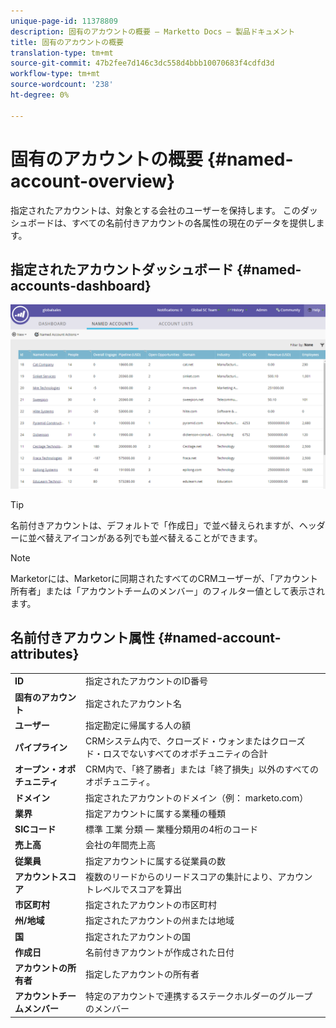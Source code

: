 ```yaml
---
unique-page-id: 11378809
description: 固有のアカウントの概要 — Marketto Docs — 製品ドキュメント
title: 固有のアカウントの概要
translation-type: tm+mt
source-git-commit: 47b2fee7d146c3dc558d4bbb10070683f4cdfd3d
workflow-type: tm+mt
source-wordcount: '238'
ht-degree: 0%

---
```



# 固有のアカウントの概要 {#named-account-overview}

指定されたアカウントは、対象とする会社のユーザーを保持します。 このダッシュボードは、すべての名前付きアカウントの各属性の現在のデータを提供します。

## 指定されたアカウントダッシュボード {#named-accounts-dashboard}

![](assets/one.png)

>[!TIP]
>
>名前付きアカウントは、デフォルトで「作成日」で並べ替えられますが、ヘッダーに並べ替えアイコンがある列でも並べ替えることができます。

>[!NOTE]
>
>Marketorには、Marketorに同期されたすべてのCRMユーザーが、「アカウント所有者」または「アカウントチームのメンバー」のフィルター値として表示されます。

## 名前付きアカウント属性 {#named-account-attributes}

<table> 
 <tbody> 
  <tr> 
   <td><strong>ID</strong></td> 
   <td>指定されたアカウントのID番号</td> 
  </tr> 
  <tr> 
   <td><strong>固有のアカウント</strong></td> 
   <td>指定されたアカウント名</td> 
  </tr> 
  <tr> 
   <td><strong>ユーザー</strong></td> 
   <td>指定勘定に帰属する人の額</td> 
  </tr> 
  <tr> 
   <td><strong>パイプライン</strong></td> 
   <td>CRMシステム内で、クローズド・ウォンまたはクローズド・ロスでないすべてのオポチュニティの合計</td> 
  </tr> 
  <tr> 
   <td><strong>オープン・オポチュニティ</strong></td> 
   <td>CRM内で、「終了勝者」または「終了損失」以外のすべてのオポチュニティ。</td> 
  </tr> 
  <tr> 
   <td><strong>ドメイン</strong></td> 
   <td>指定されたアカウントのドメイン（例： marketo.com）</td> 
  </tr> 
  <tr> 
   <td><strong>業界</strong></td> 
   <td>指定アカウントに属する業種の種類</td> 
  </tr> 
  <tr> 
   <td><strong>SICコード</strong></td> 
   <td><span><strong></strong>標準 <strong></strong>工業 <strong></strong>分類 — 業種分類用の4桁のコード<br></span></td> 
  </tr> 
  <tr> 
   <td><strong>売上高</strong></td> 
   <td>会社の年間売上高</td> 
  </tr> 
  <tr> 
   <td><strong>従業員</strong></td> 
   <td>指定アカウントに属する従業員の数</td> 
  </tr> 
  <tr> 
   <td colspan="1"><strong>アカウントスコア</strong></td> 
   <td colspan="1">複数のリードからのリードスコアの集計により、アカウントレベルでスコアを算出</td> 
  </tr> 
  <tr> 
   <td colspan="1"><strong>市区町村</strong></td> 
   <td colspan="1">指定されたアカウントの市区町村</td> 
  </tr> 
  <tr> 
   <td colspan="1"><strong>州/地域</strong></td> 
   <td colspan="1">指定されたアカウントの州または地域</td> 
  </tr> 
  <tr> 
   <td colspan="1"><strong>国</strong></td> 
   <td colspan="1">指定されたアカウントの国</td> 
  </tr> 
  <tr> 
   <td colspan="1"><strong>作成日</strong></td> 
   <td colspan="1">名前付きアカウントが作成された日付</td> 
  </tr> 
  <tr> 
   <td colspan="1"><strong>アカウントの所有者</strong></td> 
   <td colspan="1">指定したアカウントの所有者</td> 
  </tr> 
  <tr> 
   <td colspan="1"><strong>アカウントチームメンバー</strong></td> 
   <td colspan="1">特定のアカウントで連携するステークホルダーのグループのメンバー</td> 
  </tr> 
 </tbody> 
</table>

